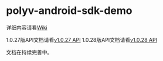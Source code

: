 
polyv-android-sdk-demo
======================

详细内容请看[Wiki](https://github.com/easefun/polyv-android-sdk-demo/wiki)

1.0.27版API文档请看[v1.0.27 API](http://demo.polyv.net/polyv/android/sdk/1.0.27/api/index.html)
1.0.28版API文档请看[v1.0.28 API](http://demo.polyv.net/polyv/android/sdk/1.0.28/api/index.html)

文档在持续完善中。